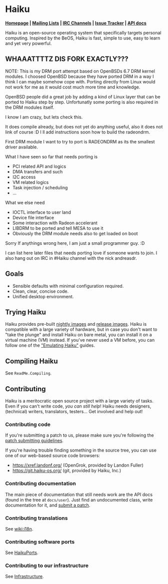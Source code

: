 Haiku
=======================
**[Homepage](https://www.haiku-os.org/)
| [Mailing Lists](https://www.haiku-os.org/community/ml)
| [IRC Channels](https://www.haiku-os.org/community/irc)
| [Issue Tracker](https://dev.haiku-os.org/)
| [API docs](https://api.haiku-os.org)**

Haiku is an open-source operating system that specifically targets personal
computing. Inspired by the BeOS, Haiku is fast, simple to use, easy to learn
and yet very powerful.

WHAAATTTTZ DIS FORK EXACTLY???
--------------------------------

NOTE: This is my DRM port attempt based on OpenBSDs 6.7 DRM kernel modules.
I choosed OpenBSD because they have ported DRM in a way I think I can maybe somehow cope with.
Porting directly from Linux would not work for me as it would cost much more time and knowledge.

OpenBSD people did a great job by adding a kind of Linux layer that can be ported to Haiku step by step.
Unfortunatly some porting is also required in the DRM modules itself.

I know I am crazy, but lets check this.

It does compile already, but does not yet do anything useful, also it does not link of course :D
I ll add instructions soon how to build the radeondrm.

First DRM module I want to try to port is RADEONDRM as its the smallest driver available.

What I have seen so far that needs porting is
- PCI related API and logics
- DMA transfers and such
- I2C access
- VM related logics
- Task injection / scheduling
- ...

What we else need
- IOCTL interface to user land
- Device file interface
- Some interaction with Radeon accelerant
- LIBDRM to be ported and tell MESA to use it
- Obviously the DRM module needs also to get loaded on boot

Sorry If anythings wrong here, I am just a small programmer guy. :D

I can list here later files that needs porting love if someone wants to join. I also hang out on IRC in #Haiku channel with the nick andreasdr.

Goals
------------
 * Sensible defaults with minimal configuration required.
 * Clean, clear, concise code.
 * Unified desktop environment.

Trying Haiku
---------------
Haiku provides pre-built [nightly images](http://download.haiku-os.org/) and
[release images](https://www.haiku-os.org/get-haiku). Haiku is compatible
with a large variety of hardware, but in case you don't want to "take the
plunge" and install Haiku on bare metal, you can install it on a virtual
machine (VM) instead. If you've never used a VM before, you can follow one of
the ["Emulating Haiku"](https://www.haiku-os.org/guides/virtualizing/) guides.

Compiling Haiku
---------------
See `ReadMe.Compiling`.

Contributing
-------------------
Haiku is a meritocratic open source project with a large variety of tasks. Even
if you can't write code, *you can still help*! Haiku needs designers,
(technical) writers, translators, testers... Get involved and help out!

### Contributing code
If you're submitting a patch to us, please make sure you're following the
[patch submitting guidelines](https://dev.haiku-os.org/wiki/CodingGuidelines/SubmittingPatches).

If you're having trouble finding something in the source tree, you can use
one of our web-based source code browsers:

 * https://xref.landonf.org/ (OpenGrok, provided by Landon Fuller)
 * https://git.haiku-os.org/ (git, provided by Haiku, Inc.)

### Contributing documentation
The main piece of documentation that still needs work are the API docs (found
in the tree at `docs/user`). Just find an undocumented class, write
documentation for it, and [submit a patch](https://dev.haiku-os.org/wiki/CodingGuidelines/SubmittingPatches).

### Contributing translations
See [wiki:i18n](https://dev.haiku-os.org/wiki/i18n).

### Contributing software ports
See [HaikuPorts](https://github.com/haikuports/haikuports/).

### Contributing to our infrastructure
See [Infrastructure](https://github.com/haiku/infrastructure/).
